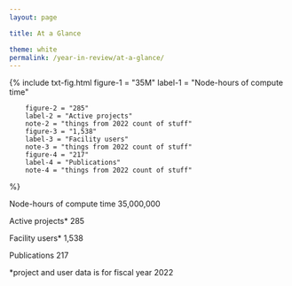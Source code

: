 ```yaml
---
layout: page

title: At a Glance

theme: white
permalink: /year-in-review/at-a-glance/
---
```

{%	include txt-fig.html 
	  figure-1 = "35M"
		label-1 = "Node-hours of compute time"
	
		figure-2 = "285"
		label-2 = "Active projects"
		note-2 = "things from 2022 count of stuff"
		figure-3 = "1,538"
		label-3 = "Facility users"
		note-3 = "things from 2022 count of stuff"
		figure-4 = "217"
		label-4 = "Publications"
		note-4 = "things from 2022 count of stuff"
%}


Node-hours of compute time
35,000,000

Active projects*
285

Facility users*
1,538

Publications
217

*project and user data is for fiscal year 2022
